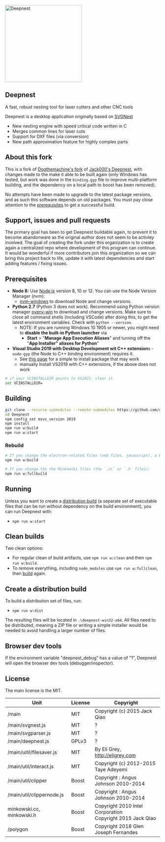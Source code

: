 <img src="https://deepnest.io/img/logo-large.png" alt="Deepnest" width="250">

## **Deepnest**

A fast, robust nesting tool for laser cutters and other CNC tools

Deepnest is a desktop application originally based on [SVGNest](https://github.com/Jack000/SVGnest)

- New nesting engine with speed critical code written in C
- Merges common lines for laser cuts
- Support for DXF files (via conversion)
- New path approximation feature for highly complex parts


## About this fork

This is a fork of [Dogthemachine's fork](https://github.com/Dogthemachine/Deepnest) of [Jack000's
Deepnest](https://github.com/Jack000/Deepnest), with changes made to the make it able to be built
again (only Windows has tested, but work was done in the `binding.gyp` file to improve
multi-platform building, and the dependency on a local path to boost has been removed).

No attempts have been made to upgrade to the latest package versions, and as such this software depends on
old packages.  You must pay close attention to the [prerequisites](#prerequisites) to get a
successful build.  

## Support, issues and pull requests

The primary goal has been to get Deepnest buildable again, to prevent it to become abandonware as the original author does not seem to be activley involved. The goal of creating the fork under this organization is to create again a centralized repo where development of this program can continue. 
It would be wonderful if more contributors join this organization so we can bring
this project back to life, update it with latest dependencies and start adding features / fixing
issues.


## Prerequisites

- **Node 8:** Use [Node.js](https://nodejs.org) version 8, 10 or 12. You can use the Node Version Manager (nvm):
  -  [nvm-windows](https://github.com/coreybutler/nvm-windows/releases) to download Node and change versions.
- **Python 2.7** (Python 3 does not work).  Recommend using Python version manager   [pyenv-win](https://github.com/pyenv-win/pyenv-win) to download and change versions.  Make sure to  close all command shells (including VSCode) after doing this, to get the latest environment variables.  Check with `python --version`.
  - NOTE: If you are running Windows 10 1905 or newer, you might need to **disable the built-in Python launcher** via
    - **Start** > "**Manage App Execution Aliases**" and turning off the "**App Installer" aliases   for Python**"
- **Visual Studio 2019 with Desktop Development wit C++ extension**s - `node-gyp` (the Node to C++ binding environment) requires it.
  - See [this page](https://nodejs.github.io/node-addon-examples/getting-started/tools/#:~:text=It%20is%20not%20necessary%20to,that%20has%20everything%20you%20need.) for a simple to install package that may work
  - manually Install VS2019 with C++ extensions, if the above does not work


```sh
# if your VCINSTALLDIR points to VS2022, clear it
set VCINSTALLDIR=
```

## Building

```sh
git clone --recurse-submodules --remote-submodules https://github.com/deepnest-io/Deepnest
cd Deepnest
npm config set msvs_version 2019
npm install
npm run w:build
npm run w:start
```

### Rebuild

```sh
# If you change the electron-related files (web files, javascript), a build with 
npm run w:build

# If you change the the Minkowski files (the `.cc` or `.h` files):
npm run w:fullbuild
```

## Running

Unless you want to create a [distribution build](#create-a-distribution-build) (a separate set of
executable files that can be run without dependency on the build environment), you can run Deepnest with:

- `npm run w:start`

## Clean builds

Two clean options:
- For regular clean of build artifacts, use `npm run w:clean` and then `npm run w:build`.
- To remove everything, including `node_modules` use `npm run w:fullclean`, then [build](#building) again.

## Create a distribution build

To build a distribution set of files, run:

- `npm run w:dist`

The resulting files will be located in `.\deepnest-win32-x64`.  All files need to be distributed,
meaning a ZIP file or writing a simple installer would be needed to avoid handling a larger number
of files.

## Browser dev tools

If the environment variable "deepnest_debug" has a value of "1", Deepnest will open the browser
dev tools (debugger/inspector).

## License

The main license is the MIT.

| Unit | License | Copyright|
| - | - | - |
| /main | MIT | Copyright (c) 2015 Jack Qiao |
| /main/svgnest.js | MIT  | ? |
| /main/svgparser.js | MIT | ? |
| /main/deepnest.js | GPLv3 | ? |
| /main/uitil/filesaver.js | MIT |  By Eli Grey, http://eligrey.com |
| /main/util/interact.js | MIT | Copyright (c) 2012-2015 Taye Adeyemi |
| /main/util/clipper | Boost | Copyright :  Angus Johnson 2010-2014 |
| /main/util/clippernode.js | Boost | Copyright :  Angus Johnson 2010-2014 |
| minkowski.cc, minkowski.h | Boost | Copyright 2010 Intel Corporation</br>Copyright 2015 Jack Qiao |
| /polygon | Boost |  Copyright 2018 Glen Joseph Fernandes |

